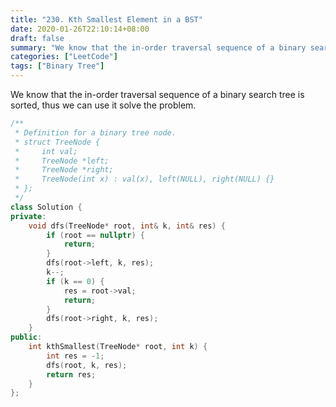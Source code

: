 ```yaml
---
title: "230. Kth Smallest Element in a BST"
date: 2020-01-26T22:10:14+08:00
draft: false
summary: "We know that the in-order traversal sequence of a binary search tree is sorted, thus we can use it solve the problem."
categories: ["LeetCode"]
tags: ["Binary Tree"]
---
```


We know that the in-order traversal sequence of a binary search tree is sorted, thus we can use it solve the problem.

```c++
/**
 * Definition for a binary tree node.
 * struct TreeNode {
 *     int val;
 *     TreeNode *left;
 *     TreeNode *right;
 *     TreeNode(int x) : val(x), left(NULL), right(NULL) {}
 * };
 */
class Solution {
private:
    void dfs(TreeNode* root, int& k, int& res) {
        if (root == nullptr) {
            return;
        }
        dfs(root->left, k, res);
        k--;
        if (k == 0) {
            res = root->val;
            return;
        }
        dfs(root->right, k, res);
    }
public:
    int kthSmallest(TreeNode* root, int k) {
        int res = -1;
        dfs(root, k, res);
        return res;
    }
};
```

